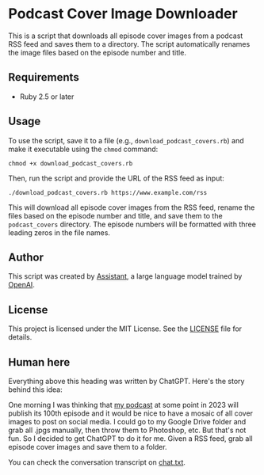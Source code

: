 # Podcast Cover Image Downloader

This is a script that downloads all episode cover images from a podcast RSS feed and saves them to a directory. The script automatically renames the image files based on the episode number and title.

## Requirements

- Ruby 2.5 or later

## Usage

To use the script, save it to a file (e.g., `download_podcast_covers.rb`) and make it executable using the `chmod` command:

``chmod +x download_podcast_covers.rb``


Then, run the script and provide the URL of the RSS feed as input:

``./download_podcast_covers.rb https://www.example.com/rss``


This will download all episode cover images from the RSS feed, rename the files based on the episode number and title, and save them to the `podcast_covers` directory. The episode numbers will be formatted with three leading zeros in the file names.

## Author

This script was created by [Assistant](https://openai.com/blog/openai-assistant/), a large language model trained by [OpenAI](https://openai.com/).

## License

This project is licensed under the MIT License. See the [LICENSE](LICENSE) file for details.

## Human here

Everything above this heading was written by ChatGPT. Here's the story behind this idea:

One morning I was thinking that [my podcast](https://www.boanoiteinternet.com.br/) at some point in 2023 will publish its 100th episode and it would be nice to have a mosaic of all cover images to post on social media. I could go to my Google Drive folder and grab all .jpgs manually, then throw them to Photoshop, etc. But that's not fun. So I decided to get ChatGPT to do it for me. Given a RSS feed, grab all episode cover images and save them to a folder.

You can check the conversation transcript on [chat.txt](chat.txt).


